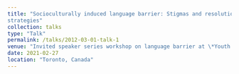 ```yaml
---
title: "Socioculturally induced language barrier: Stigmas and resolution
strategies"
collection: talks
type: "Talk"
permalink: /talks/2012-03-01-talk-1
venue: "Invited speaker series workshop on language barrier at \*Youth 4 Success Organization\*"
date: 2021-02-27
location: "Toronto, Canada"
---
```



